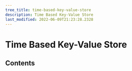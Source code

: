 ```yaml
---
tree_title: time-based-key-value-store
description: Time Based Key-Value Store
last_modified: 2022-06-09T21:23:28.2328
---
```


# Time Based Key-Value Store

## Contents

